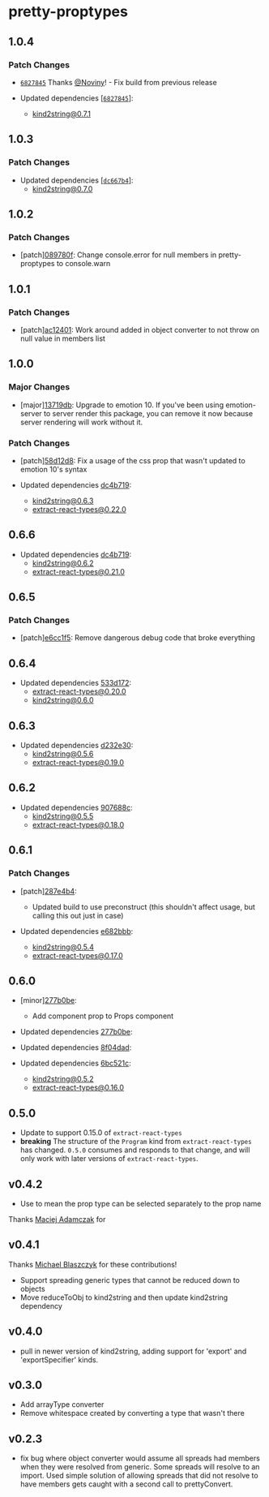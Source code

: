 # pretty-proptypes

## 1.0.4

### Patch Changes

- [`6827845`](https://github.com/atlassian/extract-react-types/commit/68278457981fc557dc470f79ca56b686814c3e21) Thanks [@Noviny](https://github.com/Noviny)! - Fix build from previous release

- Updated dependencies [[`6827845`](https://github.com/atlassian/extract-react-types/commit/68278457981fc557dc470f79ca56b686814c3e21)]:
  - kind2string@0.7.1

## 1.0.3

### Patch Changes

- Updated dependencies [[`dc667b4`](https://github.com/atlassian/extract-react-types/commit/dc667b45277ca0440f67f24051e1d0ada07f5e4d)]:
  - kind2string@0.7.0

## 1.0.2

### Patch Changes

- [patch][089780f](https://github.com/atlassian/extract-react-types/commit/089780f):
  Change console.error for null members in pretty-proptypes to console.warn

## 1.0.1

### Patch Changes

- [patch][ac12401](https://github.com/atlassian/extract-react-types/commit/ac12401):
  Work around added in object converter to not throw on null value in members list

## 1.0.0

### Major Changes

- [major][13719db](https://github.com/atlassian/extract-react-types/commit/13719db):
  Upgrade to emotion 10. If you've been using emotion-server to server render this package, you can remove it now because server rendering will work without it.

### Patch Changes

- [patch][58d12d8](https://github.com/atlassian/extract-react-types/commit/58d12d8):
  Fix a usage of the css prop that wasn't updated to emotion 10's syntax

- Updated dependencies [dc4b719](https://github.com/atlassian/extract-react-types/commit/dc4b719):
  - kind2string@0.6.3
  - extract-react-types@0.22.0

## 0.6.6

- Updated dependencies [dc4b719](https://github.com/atlassian/extract-react-types/commit/dc4b719):
  - kind2string@0.6.2
  - extract-react-types@0.21.0

## 0.6.5

### Patch Changes

- [patch][e6cc1f5](https://github.com/atlassian/extract-react-types/commit/e6cc1f5):
  Remove dangerous debug code that broke everything

## 0.6.4

- Updated dependencies [533d172](https://github.com/atlassian/extract-react-types/commit/533d172):
  - extract-react-types@0.20.0
  - kind2string@0.6.0

## 0.6.3

- Updated dependencies [d232e30](https://github.com/atlassian/extract-react-types/commit/d232e30):
  - kind2string@0.5.6
  - extract-react-types@0.19.0

## 0.6.2

- Updated dependencies [907688c](https://github.com/atlassian/extract-react-types/commit/907688c):
  - kind2string@0.5.5
  - extract-react-types@0.18.0

## 0.6.1

### Patch Changes

- [patch][287e4b4](https://github.com/atlassian/extract-react-types/commit/287e4b4):

  - Updated build to use preconstruct (this shouldn't affect usage, but calling this out just in case)

- Updated dependencies [e682bbb](https://github.com/atlassian/extract-react-types/commit/e682bbb):
  - kind2string@0.5.4
  - extract-react-types@0.17.0

## 0.6.0

- [minor][277b0be](https://github.com/atlassian/extract-react-types/commit/277b0be):

  - Add component prop to Props component

- Updated dependencies [277b0be](https://github.com/atlassian/extract-react-types/commit/277b0be):
- Updated dependencies [8f04dad](https://github.com/atlassian/extract-react-types/commit/8f04dad):
- Updated dependencies [6bc521c](https://github.com/atlassian/extract-react-types/commit/6bc521c):
  - kind2string@0.5.2
  - extract-react-types@0.16.0

## 0.5.0

- Update to support 0.15.0 of `extract-react-types`
- **breaking** The structure of the `Program` kind from `extract-react-types` has changed. `0.5.0` consumes and responds to that change, and will only work with later versions of `extract-react-types`.

## v0.4.2

- Use <Whitespace /> to mean the prop type can be selected separately to the prop name

Thanks [Maciej Adamczak](https://github.com/macku) for

## v0.4.1

Thanks [Michael Blaszczyk](https://github.com/Blasz) for these contributions!

- Support spreading generic types that cannot be reduced down to objects
- Move reduceToObj to kind2string and then update kind2string dependency

## v0.4.0

- pull in newer version of kind2string, adding support for 'export' and 'exportSpecifier' kinds.

## v0.3.0

- Add arrayType converter
- Remove whitespace created by converting a type that wasn't there

## v0.2.3

- fix bug where object converter would assume all spreads had members when they were resolved from generic. Some spreads will resolve to an import. Used simple solution of allowing spreads that did not resolve to have members gets caught with a second call to prettyConvert.
